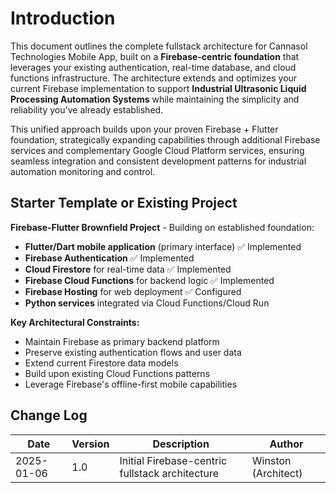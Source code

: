 # Introduction

This document outlines the complete fullstack architecture for Cannasol Technologies Mobile App, built on a **Firebase-centric foundation** that leverages your existing authentication, real-time database, and cloud functions infrastructure. The architecture extends and optimizes your current Firebase implementation to support **Industrial Ultrasonic Liquid Processing Automation Systems** while maintaining the simplicity and reliability you've already established.

This unified approach builds upon your proven Firebase + Flutter foundation, strategically expanding capabilities through additional Firebase services and complementary Google Cloud Platform services, ensuring seamless integration and consistent development patterns for industrial automation monitoring and control.

## Starter Template or Existing Project

**Firebase-Flutter Brownfield Project** - Building on established foundation:

- **Flutter/Dart mobile application** (primary interface) ✅ Implemented
- **Firebase Authentication** ✅ Implemented  
- **Cloud Firestore** for real-time data ✅ Implemented
- **Firebase Cloud Functions** for backend logic ✅ Implemented
- **Firebase Hosting** for web deployment ✅ Configured
- **Python services** integrated via Cloud Functions/Cloud Run

**Key Architectural Constraints:**
- Maintain Firebase as primary backend platform
- Preserve existing authentication flows and user data
- Extend current Firestore data models
- Build upon existing Cloud Functions patterns
- Leverage Firebase's offline-first mobile capabilities

## Change Log

| Date | Version | Description | Author |
|------|---------|-------------|---------|
| 2025-01-06 | 1.0 | Initial Firebase-centric fullstack architecture | Winston (Architect) |
